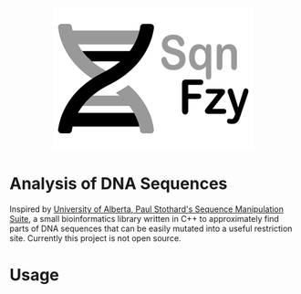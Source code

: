 <p align="center">
  <img src="sqnfzy-logo-300.png" width="350">
</p>

# Analysis of DNA Sequences

Inspired by [University of Alberta, Paul Stothard's Sequence Manipulation Suite](https://www.bioinformatics.org/sms2/index.html), a small bioinformatics library written in C++ to approximately find parts of DNA sequences that can be easily mutated into a useful restriction site. Currently this project is not open source.

# Usage

